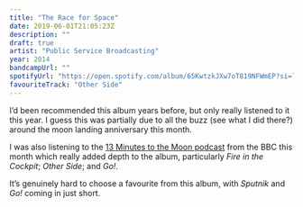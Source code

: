 ```yaml
---
title: "The Race for Space"
date: 2019-06-01T21:05:23Z
description: ""
draft: true
artist: "Public Service Broadcasting"
year: 2014
bandcampUrl: ""
spotifyUrl: "https://open.spotify.com/album/65KwtzkJXw7oT819NFWmEP?si=ldEiL_DiRiGN5sE4bqRmNQ"
favouriteTrack: "Other Side"
---
```


I’d been recommended this album years before, but only really listened to it this year. I guess this was partially due to all the buzz (see what I did there?) around the moon landing anniversary this month.

I was also listening to the [13 Minutes to the Moon podcast](https://www.bbc.co.uk/programmes/w13xttx2) from the BBC this month which really added depth to the album, particularly <cite>Fire in the Cockpit</cite>; <cite>Other Side</cite>; and <cite>Go!</cite>.

It’s genuinely hard to choose a favourite from this album, with <cite>Sputnik</cite> and <cite>Go!</cite> coming in just short.